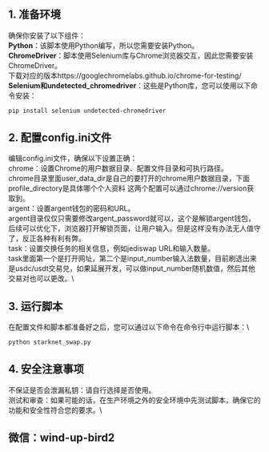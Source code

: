 # 
## 1. 准备环境
确保你安装了以下组件：\
**Python**：该脚本使用Python编写，所以您需要安装Python。\
**ChromeDriver**：脚本使用Selenium库与Chrome浏览器交互，因此您需要安装ChromeDriver。\
下载对应的版本https://googlechromelabs.github.io/chrome-for-testing/  \
**Selenium和undetected_chromedriver**：这些是Python库，您可以使用以下命令安装：
```bash
pip install selenium undetected-chromedriver
```
## 2. 配置config.ini文件
编辑config.ini文件，确保以下设置正确：\
chrome：设置Chrome的用户数据目录、配置文件目录和可执行路径。\
chrome目录里面user_data_dir是自己的要打开的chrome用户数据目录，下面profile_directory是具体哪个个人资料 这两个配置可以通过chrome://version获取到。\
argent：设置argent钱包的密码和URL。\
argent目录仅仅只需要修改argent_password就可以，这个是解锁argent钱包，后续可以优化下，浏览器打开解锁页面，让用户输入。但是这样没有办法无人值守了，反正各种有利有弊。\
task：设置交换任务的相关信息，例如jediswap URL和输入数量。\
task里面第一个是打开网址，第二个是input_number输入法数量，目前刷选出来是usdc/usdt交易兑，如果延展开发，可以做input_number随机数值，然后其他交易对也可以更改。\
## 3. 运行脚本
在配置文件和脚本都准备好之后，您可以通过以下命令在命令行中运行脚本：\
```bash
python starknet_swap.py
```
## 4. 安全注意事项
不保证是否会泄漏私钥：请自行选择是否使用。\
测试和审查：如果可能的话，在生产环境之外的安全环境中先测试脚本，确保它的功能和安全性符合您的要求。\

## 微信：wind-up-bird2
